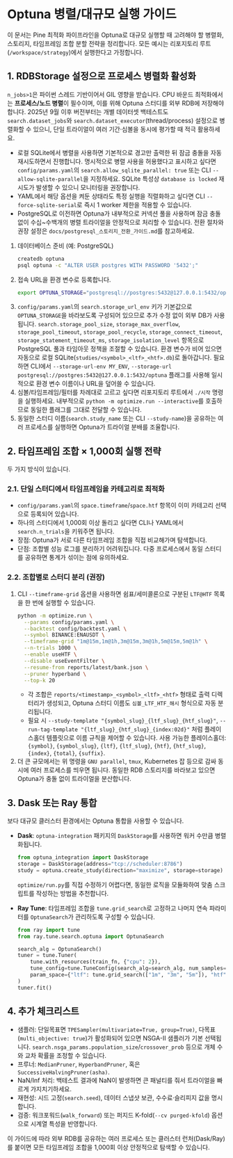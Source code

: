 # Optuna 병렬/대규모 실행 가이드

이 문서는 Pine 최적화 파이프라인을 Optuna로 대규모 실행할 때 고려해야 할 병렬화, 스토리지, 타임프레임 조합 분할 전략을 정리합니다. 모든 예시는 리포지토리 루트(`/workspace/strategy`)에서 실행한다고 가정합니다.

## 1. RDBStorage 설정으로 프로세스 병렬화 활성화

`n_jobs>1`은 파이썬 스레드 기반이어서 GIL 영향을 받습니다. CPU 바운드 최적화에서는 **프로세스/노드 병렬**이 필수이며, 이를 위해 Optuna 스터디를 외부 RDB에 저장해야 합니다. 2025년 9월 이후 버전부터는 개별 데이터셋 백테스트도 `search.dataset_jobs`와 `search.dataset_executor`(thread/process) 설정으로 병렬화할 수 있으니, 단일 트라이얼이 여러 기간·심볼을 동시에 평가할 때 적극 활용하세요.

- 로컬 SQLite에서 병렬을 사용하면 기본적으로 경고만 출력한 뒤 잠금 충돌을 자동 재시도하면서 진행합니다. 명시적으로 병렬 사용을 허용했다고 표시하고 싶다면 `config/params.yaml`의 `search.allow_sqlite_parallel: true` 또는 CLI `--allow-sqlite-parallel`을 지정하세요. SQLite 특성상 `database is locked` 재시도가 발생할 수 있으니 모니터링을 권장합니다.
- YAML에서 해당 옵션을 켜둔 상태라도 특정 실행을 직렬화하고 싶다면 CLI `--force-sqlite-serial`로 즉시 1 worker 제한을 적용할 수 있습니다.
- PostgreSQL로 이전하면 Optuna가 내부적으로 커넥션 풀을 사용하며 잠금 충돌 없이 수십~수백개의 병렬 트라이얼을 안정적으로 처리할 수 있습니다. 전환 절차와 권장 설정은 `docs/postgresql_스토리지_전환_가이드.md`를 참고하세요.

1. 데이터베이스 준비 (예: PostgreSQL)
   ```bash
   createdb optuna
   psql optuna -c "ALTER USER postgres WITH PASSWORD '5432';"
   ```
2. 접속 URL을 환경 변수로 등록합니다.
   ```bash
   export OPTUNA_STORAGE="postgresql://postgres:5432@127.0.0.1:5432/optuna"
   ```
3. `config/params.yaml`의 `search.storage_url_env` 키가 기본값으로 `OPTUNA_STORAGE`을 바라보도록 구성되어 있으므로 추가 수정 없이 외부 DB가 사용됩니다. `search.storage_pool_size`, `storage_max_overflow`, `storage_pool_timeout`, `storage_pool_recycle`, `storage_connect_timeout`, `storage_statement_timeout_ms`, `storage_isolation_level` 항목으로 PostgreSQL 풀과 타임아웃 정책을 조절할 수 있습니다. 환경 변수가 비어 있으면 자동으로 로컬 SQLite(`studies/<symbol>_<ltf>_<htf>.db`)로 돌아갑니다. 필요하면 CLI에서 `--storage-url-env MY_ENV`, `--storage-url postgresql://postgres:5432@127.0.0.1:5432/optuna` 플래그를 사용해 일시적으로 환경 변수 이름이나 URL을 덮어쓸 수 있습니다.
4. 심볼/타임프레임/필터를 차례대로 고르고 싶다면 리포지토리 루트에서 `./시작` 명령을 실행하세요. 내부적으로 `python -m optimize.run --interactive`를 호출하므로 동일한 플래그를 그대로 전달할 수 있습니다.
5. 동일한 스터디 이름(`search.study_name` 또는 CLI `--study-name`)을 공유하는 여러 프로세스를 실행하면 Optuna가 트라이얼 분배를 조율합니다.

## 2. 타임프레임 조합 × 1,000회 실행 전략

두 가지 방식이 있습니다.

### 2.1. 단일 스터디에서 타임프레임을 카테고리로 최적화

- `config/params.yaml`의 `space.timeframe`/`space.htf` 항목이 이미 카테고리 선택으로 등록되어 있습니다.
- 하나의 스터디에서 1,000회 이상 돌리고 싶다면 CLI나 YAML에서 `search.n_trials`을 키워주면 됩니다.
- 장점: Optuna가 서로 다른 타임프레임 조합을 직접 비교해가며 탐색합니다.
- 단점: 조합별 성능 로그를 분리하기 어려워집니다. 다중 프로세스에서 동일 스터디를 공유하면 통계가 섞이는 점에 유의하세요.

### 2.2. 조합별로 스터디 분리 (권장)

1. CLI `--timeframe-grid` 옵션을 사용하면 쉼표/세미콜론으로 구분된 `LTF@HTF` 목록을 한 번에 실행할 수 있습니다.
   ```bash
   python -m optimize.run \
     --params config/params.yaml \
     --backtest config/backtest.yaml \
     --symbol BINANCE:ENAUSDT \
     --timeframe-grid "1m@15m,1m@1h,3m@15m,3m@1h,5m@15m,5m@1h" \
     --n-trials 1000 \
     --enable useHTF \
     --disable useEventFilter \
     --resume-from reports/latest/bank.json \
     --pruner hyperband \
     --top-k 20
   ```
   - 각 조합은 `reports/<timestamp>_<symbol>_<ltf>_<htf>` 형태로 출력 디렉터리가 생성되고, Optuna 스터디 이름도 `심볼_LTF_HTF_해시` 형식으로 자동 분리됩니다.
   - 필요 시 `--study-template "{symbol_slug}_{ltf_slug}_{htf_slug}"`, `--run-tag-template "{ltf_slug}_{htf_slug}_{index:02d}"` 처럼 플레이스홀더 템플릿으로 이름 규칙을 제어할 수 있습니다. 사용 가능한 플레이스홀더: `{symbol}`, `{symbol_slug}`, `{ltf}`, `{ltf_slug}`, `{htf}`, `{htf_slug}`, `{index}`, `{total}`, `{suffix}`.
2. 더 큰 규모에서는 위 명령을 `GNU parallel`, `tmux`, Kubernetes 잡 등으로 감싸 동시에 여러 프로세스를 띄우면 됩니다. 동일한 RDB 스토리지를 바라보고 있으면 Optuna가 충돌 없이 트라이얼을 분산합니다.

## 3. Dask 또는 Ray 통합

보다 대규모 클러스터 환경에서는 Optuna 통합을 사용할 수 있습니다.

- **Dask**: `optuna-integration` 패키지의 `DaskStorage`를 사용하면 워커 수만큼 병렬화됩니다.
  ```python
  from optuna_integration import DaskStorage
  storage = DaskStorage(address="tcp://scheduler:8786")
  study = optuna.create_study(direction="maximize", storage=storage)
  ```
  `optimize/run.py`를 직접 수정하기 어렵다면, 동일한 로직을 모듈화하여 맞춤 스크립트를 작성하는 방법을 추천합니다.

- **Ray Tune**: 타임프레임 조합을 `tune.grid_search`로 고정하고 나머지 연속 파라미터를 `OptunaSearch`가 관리하도록 구성할 수 있습니다.
  ```python
  from ray import tune
  from ray.tune.search.optuna import OptunaSearch

  search_alg = OptunaSearch()
  tuner = tune.Tuner(
      tune.with_resources(train_fn, {"cpu": 2}),
      tune_config=tune.TuneConfig(search_alg=search_alg, num_samples=1000),
      param_space={"ltf": tune.grid_search(["1m", "3m", "5m"]), "htf": tune.grid_search(["15m", "1h"])}
  )
  tuner.fit()
  ```

## 4. 추가 체크리스트

- 샘플러: 단일목표면 `TPESampler(multivariate=True, group=True)`, 다목표(`multi_objective: true`)가 활성화되어 있으면 NSGA-II 샘플러가 기본 선택됩니다. `search.nsga_params.population_size`/`crossover_prob` 등으로 개체 수와 교차 확률을 조정할 수 있습니다.
- 프루너: `MedianPruner`, `HyperbandPruner`, 혹은 `SuccessiveHalvingPruner(asha)`.
- NaN/Inf 처리: 백테스트 결과에 NaN이 발생하면 큰 패널티를 줘서 트라이얼을 빠르게 가지치기하세요.
- 재현성: 시드 고정(`search.seed`), 데이터 스냅샷 보관, 수수료·슬리피지 값을 명시합니다.
- 검증: 워크포워드(`walk_forward`) 또는 퍼지드 K-fold(`--cv purged-kfold`) 옵션으로 시계열 특성을 반영합니다.

이 가이드에 따라 외부 RDB를 공유하는 여러 프로세스 또는 클러스터 런처(Dask/Ray)를 붙이면 모든 타임프레임 조합을 1,000회 이상 안정적으로 탐색할 수 있습니다.
